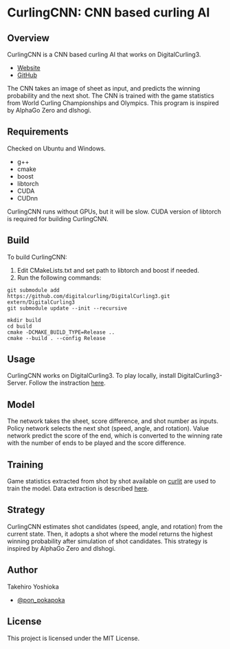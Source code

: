 # CurlingCNN: CNN based curling AI

## Overview
CurlingCNN is a CNN based curling AI that works on DigitalCurling3.
- [Website](http://minerva.cs.uec.ac.jp/cgi-bin/curling/wiki.cgi?page=FrontPage)
- [GitHub](https://github.com/digitalcurling/DigitalCurling3)

The CNN takes an image of sheet as input, and predicts the winning probability and the next shot.
The CNN is trained with the game statistics from World Curling Championships and Olympics.
This program is inspired by AlphaGo Zero and dlshogi.

## Requirements
Checked on Ubuntu and Windows.
- g++
- cmake
- boost
- libtorch
- CUDA
- CUDnn

CurlingCNN runs without GPUs, but it will be slow. CUDA version of libtorch is required for building CurlingCNN.

## Build
To build CurlingCNN:

1. Edit CMakeLists.txt and set path to libtorch and boost if needed.
2. Run the following commands:
```
git submodule add https://github.com/digitalcurling/DigitalCurling3.git extern/DigitalCurling3
git submodule update --init --recursive

mkdir build
cd build
cmake -DCMAKE_BUILD_TYPE=Release ..
cmake --build . --config Release
```

## Usage
CurlingCNN works on DigitalCurling3.
To play locally, install DigitalCurling3-Server. Follow the instraction [here](https://github.com/digitalcurling/DigitalCurling3/wiki/%E6%80%9D%E8%80%83%E3%82%A8%E3%83%B3%E3%82%B8%E3%83%B3%E3%81%AE%E9%96%8B%E7%99%BA%E6%96%B9%E6%B3%95#%E3%83%AD%E3%83%BC%E3%82%AB%E3%83%AB%E5%AF%BE%E6%88%A6%E3%82%92%E8%A1%8C%E3%81%86).

## Model
The network takes the sheet, score difference, and shot number as inputs.
Policy network selects the next shot (speed, angle, and rotation).
Value network predict the score of the end, which is converted to the winning rate with the number of ends to be played and the score difference.

## Training
Game statistics extracted from shot by shot available on [curlit](https://curlit.com/results) are used to train the model. Data extraction is described [here](https://www.jordanmyslik.com/portfolio/curling-analytics/).

## Strategy
CurlingCNN estimates shot candidates (speed, angle, and rotation) from the current state.
Then, it adopts a shot where the model returns the highest winning probability after simulation of shot candidates.
This strategy is inspired by AlphaGo Zero and dlshogi.

## Author
Takehiro Yoshioka
- [@pon_pokapoka](https://twitter.com/pon_pokapoka)


## License
This project is licensed under the MIT License.
